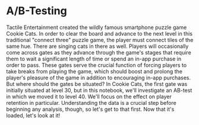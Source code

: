 # A/B-Testing
Tactile Entertainment created the wildly famous smartphone puzzle game Cookie Cats. In order to clear the board and advance to the next level in this traditional "connect three" puzzle game, the player must connect tiles of the same hue. There are singing cats in there as well. Players will occasionally come across gates as they advance through the game's stages that require them to wait a significant length of time or spend an in-app purchase in order to pass. These gates serve the crucial function of forcing players to take breaks from playing the game, which should boost and prolong the player's pleasure of the game in addition to encouraging in-app purchases.
But where should the gates be situated? In Cookie Cats, the first gate was initially situated at level 30, but in this notebook, we'll investigate an AB-test in which we moved it to level 40. We'll focus on the effect on player retention in particular. Understanding the data is a crucial step before beginning any analysis, though, so let's get to that first. Now that it's loaded, let's look at it!
